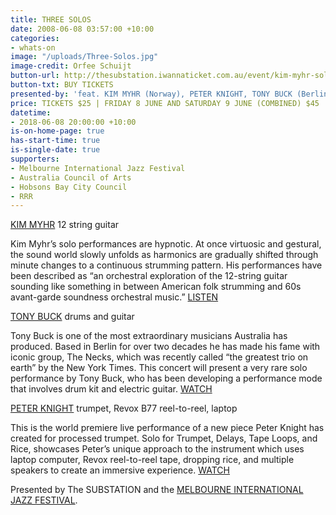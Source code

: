 ```yaml
---
title: THREE SOLOS
date: 2008-06-08 03:57:00 +10:00
categories:
- whats-on
image: "/uploads/Three-Solos.jpg"
image-credit: Orfee Schuijt
button-url: http://thesubstation.iwannaticket.com.au/event/kim-myhr-solo-with-peter-knight-MTQzNzA
button-txt: BUY TICKETS
presented-by: 'feat. KIM MYHR (Norway), PETER KNIGHT, TONY BUCK (Berlin/Aust), '
price: TICKETS $25 | FRIDAY 8 JUNE AND SATURDAY 9 JUNE (COMBINED) $45
datetime:
- 2018-06-08 20:00:00 +10:00
is-on-home-page: true
has-start-time: true
is-single-date: true
supporters:
- Melbourne International Jazz Festival
- Australia Council of Arts
- Hobsons Bay City Council
- RRR
---
```


[KIM MYHR](http://www.kimmyhr.com/) 12 string guitar <br>

Kim Myhr’s solo performances are hypnotic. At once virtuosic and gestural, the sound world slowly unfolds as harmonics are gradually shifted through minute changes to a continuous strumming pattern. His performances have been described as “an orchestral exploration of the 12-string guitar sounding like something in between American folk strumming and 60s avant-garde soundness orchestral music.” [LISTEN
](https://www.youtube.com/watch?v=phFRdRN-H1A)


[TONY BUCK](http://tony-buck.com/) drums and guitar <br>

Tony Buck is one of the most extraordinary musicians Australia has produced. Based in Berlin for over two decades he has made his fame with iconic group, The Necks, which was recently called “the greatest trio on earth” by the New York Times. This concert will present a very rare solo performance by Tony Buck, who has been developing a performance mode that involves drum kit and electric guitar. [WATCH](https://www.youtube.com/watch?v=HW6d6DnWiJ0)


[PETER KNIGHT](http://peterknightmusic.com/) trumpet, Revox B77 reel-to-reel, laptop <br>

This is the world premiere live performance of a new piece Peter Knight has created for processed trumpet. Solo for Trumpet, Delays, Tape Loops, and Rice, showcases Peter’s unique approach to the instrument which uses laptop computer, Revox reel-to-reel tape, dropping rice, and multiple speakers to create an immersive experience. [WATCH](https://www.youtube.com/watch?v=WStrnakAJIE)


Presented by The SUBSTATION and the [MELBOURNE INTERNATIONAL JAZZ FESTIVAL](http://melbournejazz.com/).

